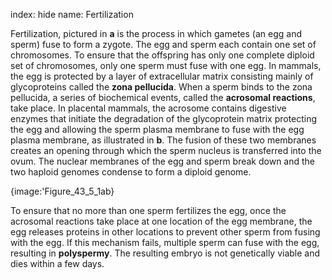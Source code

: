 index: hide
name: Fertilization

Fertilization, pictured in  **a** is the process in which gametes (an egg and sperm) fuse to form a zygote. The egg and sperm each contain one set of chromosomes. To ensure that the offspring has only one complete diploid set of chromosomes, only one sperm must fuse with one egg. In mammals, the egg is protected by a layer of extracellular matrix consisting mainly of glycoproteins called the  **zona pellucida**. When a sperm binds to the zona pellucida, a series of biochemical events, called the  **acrosomal reactions**, take place. In placental mammals, the acrosome contains digestive enzymes that initiate the degradation of the glycoprotein matrix protecting the egg and allowing the sperm plasma membrane to fuse with the egg plasma membrane, as illustrated in  **b**. The fusion of these two membranes creates an opening through which the sperm nucleus is transferred into the ovum. The nuclear membranes of the egg and sperm break down and the two haploid genomes condense to form a diploid genome.


{image:'Figure_43_5_1ab}
        

To ensure that no more than one sperm fertilizes the egg, once the acrosomal reactions take place at one location of the egg membrane, the egg releases proteins in other locations to prevent other sperm from fusing with the egg. If this mechanism fails, multiple sperm can fuse with the egg, resulting in  **polyspermy**. The resulting embryo is not genetically viable and dies within a few days.
